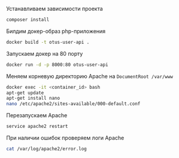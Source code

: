 Устанавливаем зависимости проекта
```bash
composer install
```

Билдим докер-образ php-приложения
```bash
docker build -t otus-user-api .
```

Запускаем докер на 80 порту
```bash
docker run -d -p 8000:80 otus-user-api
```

Меняем корневую директорию Apache на `DocumentRoot /var/www`
```bash
docker exec -it <container_id> bash
apt-get update
apt-get install nano
nano /etc/apache2/sites-available/000-default.conf
```

Перезапускаем Apache
```bash
service apache2 restart
```

При наличии ошибок проверяем логи Apache
```bash
cat /var/log/apache2/error.log
```